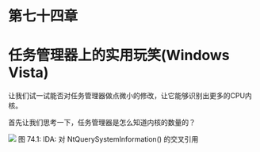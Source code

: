 # 第七十四章

# 任务管理器上的实用玩笑(Windows Vista)

让我们试一试能否对任务管理器做点微小的修改，让它能够识别出更多的CPU内核。

首先让我们思考一下，任务管理器是怎么知道内核的数量的？

![](img\C74-1.png) 图 74.1: IDA: 对 NtQuerySystemInformation() 的交叉引用
